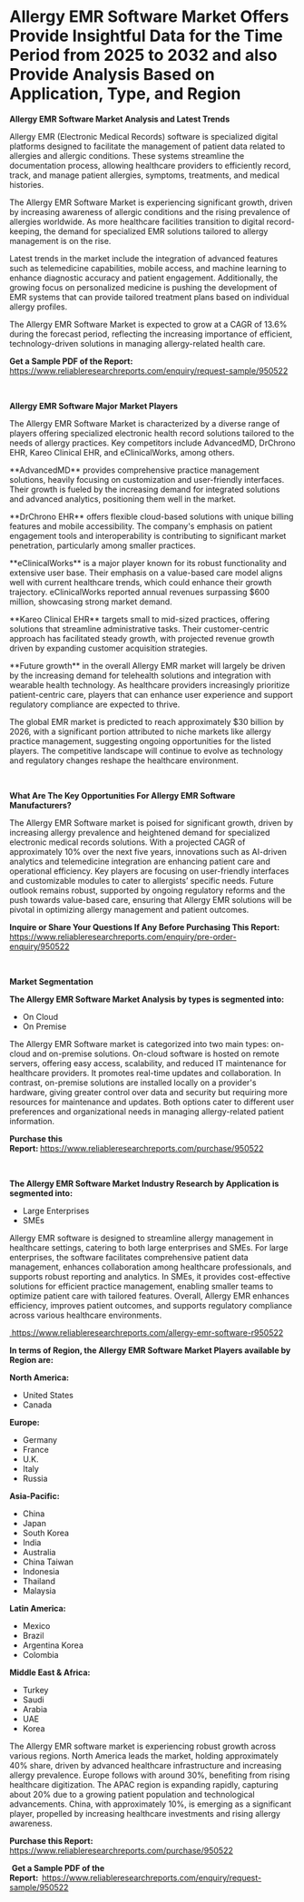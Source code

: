 <p><h1>Allergy EMR Software Market Offers Provide Insightful Data for the Time Period from 2025 to 2032 and also Provide Analysis Based on Application, Type, and Region</h1></p><p><strong>Allergy EMR Software Market Analysis and Latest Trends</strong></p>
<p><p>Allergy EMR (Electronic Medical Records) software is specialized digital platforms designed to facilitate the management of patient data related to allergies and allergic conditions. These systems streamline the documentation process, allowing healthcare providers to efficiently record, track, and manage patient allergies, symptoms, treatments, and medical histories. </p><p>The Allergy EMR Software Market is experiencing significant growth, driven by increasing awareness of allergic conditions and the rising prevalence of allergies worldwide. As more healthcare facilities transition to digital record-keeping, the demand for specialized EMR solutions tailored to allergy management is on the rise. </p><p>Latest trends in the market include the integration of advanced features such as telemedicine capabilities, mobile access, and machine learning to enhance diagnostic accuracy and patient engagement. Additionally, the growing focus on personalized medicine is pushing the development of EMR systems that can provide tailored treatment plans based on individual allergy profiles. </p><p>The Allergy EMR Software Market is expected to grow at a CAGR of 13.6% during the forecast period, reflecting the increasing importance of efficient, technology-driven solutions in managing allergy-related health care.</p></p>
<p><strong>Get a Sample PDF of the Report:&nbsp;</strong> <a href="https://www.reliableresearchreports.com/enquiry/request-sample/950522?utm_campaign=3068&utm_medium=2&utm_source=Github&utm_content=ia&utm_term=17042025&utm_id=allergy-emr-software">https://www.reliableresearchreports.com/enquiry/request-sample/950522</a></p>
<p>&nbsp;</p>
<p><strong>Allergy EMR Software Major Market Players</strong></p>
<p><p>The Allergy EMR Software Market is characterized by a diverse range of players offering specialized electronic health record solutions tailored to the needs of allergy practices. Key competitors include AdvancedMD, DrChrono EHR, Kareo Clinical EHR, and eClinicalWorks, among others.</p><p>**AdvancedMD** provides comprehensive practice management solutions, heavily focusing on customization and user-friendly interfaces. Their growth is fueled by the increasing demand for integrated solutions and advanced analytics, positioning them well in the market.</p><p>**DrChrono EHR** offers flexible cloud-based solutions with unique billing features and mobile accessibility. The company's emphasis on patient engagement tools and interoperability is contributing to significant market penetration, particularly among smaller practices.</p><p>**eClinicalWorks** is a major player known for its robust functionality and extensive user base. Their emphasis on a value-based care model aligns well with current healthcare trends, which could enhance their growth trajectory. eClinicalWorks reported annual revenues surpassing $600 million, showcasing strong market demand.</p><p>**Kareo Clinical EHR** targets small to mid-sized practices, offering solutions that streamline administrative tasks. Their customer-centric approach has facilitated steady growth, with projected revenue growth driven by expanding customer acquisition strategies.</p><p>**Future growth** in the overall Allergy EMR market will largely be driven by the increasing demand for telehealth solutions and integration with wearable health technology. As healthcare providers increasingly prioritize patient-centric care, players that can enhance user experience and support regulatory compliance are expected to thrive.</p><p>The global EMR market is predicted to reach approximately $30 billion by 2026, with a significant portion attributed to niche markets like allergy practice management, suggesting ongoing opportunities for the listed players. The competitive landscape will continue to evolve as technology and regulatory changes reshape the healthcare environment.</p></p>
<p>&nbsp;</p>
<p><strong>What Are The Key Opportunities For Allergy EMR Software Manufacturers?</strong></p>
<p><p>The Allergy EMR Software market is poised for significant growth, driven by increasing allergy prevalence and heightened demand for specialized electronic medical records solutions. With a projected CAGR of approximately 10% over the next five years, innovations such as AI-driven analytics and telemedicine integration are enhancing patient care and operational efficiency. Key players are focusing on user-friendly interfaces and customizable modules to cater to allergists’ specific needs. Future outlook remains robust, supported by ongoing regulatory reforms and the push towards value-based care, ensuring that Allergy EMR solutions will be pivotal in optimizing allergy management and patient outcomes.</p></p>
<p><strong>Inquire or Share Your Questions If Any Before Purchasing This Report:</strong> <a href="https://www.reliableresearchreports.com/enquiry/pre-order-enquiry/950522?utm_campaign=3068&utm_medium=2&utm_source=Github&utm_content=ia&utm_term=17042025&utm_id=allergy-emr-software">https://www.reliableresearchreports.com/enquiry/pre-order-enquiry/950522</a></p>
<p>&nbsp;</p>
<p><strong>Market Segmentation</strong></p>
<p><strong>The Allergy EMR Software Market Analysis by types is segmented into:</strong></p>
<p><ul><li>On Cloud</li><li>On Premise</li></ul></p>
<p><p>The Allergy EMR Software market is categorized into two main types: on-cloud and on-premise solutions. On-cloud software is hosted on remote servers, offering easy access, scalability, and reduced IT maintenance for healthcare providers. It promotes real-time updates and collaboration. In contrast, on-premise solutions are installed locally on a provider's hardware, giving greater control over data and security but requiring more resources for maintenance and updates. Both options cater to different user preferences and organizational needs in managing allergy-related patient information.</p></p>
<p><strong>Purchase this Report:&nbsp;</strong><a href="https://www.reliableresearchreports.com/purchase/950522?utm_campaign=3068&utm_medium=2&utm_source=Github&utm_content=ia&utm_term=17042025&utm_id=allergy-emr-software">https://www.reliableresearchreports.com/purchase/950522</a></p>
<p>&nbsp;</p>
<p><strong>The Allergy EMR Software Market Industry Research by Application is segmented into:</strong></p>
<p><ul><li>Large Enterprises</li><li>SMEs</li></ul></p>
<p><p>Allergy EMR software is designed to streamline allergy management in healthcare settings, catering to both large enterprises and SMEs. For large enterprises, the software facilitates comprehensive patient data management, enhances collaboration among healthcare professionals, and supports robust reporting and analytics. In SMEs, it provides cost-effective solutions for efficient practice management, enabling smaller teams to optimize patient care with tailored features. Overall, Allergy EMR enhances efficiency, improves patient outcomes, and supports regulatory compliance across various healthcare environments.</p></p>
<p><a href="https://www.reliableresearchreports.com/allergy-emr-software-r950522?utm_campaign=3068&utm_medium=2&utm_source=Github&utm_content=ia&utm_term=17042025&utm_id=allergy-emr-software">&nbsp;https://www.reliableresearchreports.com/allergy-emr-software-r950522</a></p>
<p><strong>In terms of Region, the Allergy EMR Software Market Players available by Region are:</strong></p>
<p>
    <p> <strong> North America: </strong>
        <ul>
            <li>United States</li>
            <li>Canada</li>
        </ul>
        </p> 
    <p> <strong> Europe: </strong>
        <ul>
            <li>Germany</li>
            <li>France</li>
            <li>U.K.</li>
            <li>Italy</li>
            <li>Russia</li>
        </ul>
        </p> 
    <p> <strong> Asia-Pacific: </strong>
        <ul>
            <li>China</li>
            <li>Japan</li>
            <li>South Korea</li>
            <li>India</li>
            <li>Australia</li>
            <li>China Taiwan</li>
            <li>Indonesia</li>
            <li>Thailand</li>
            <li>Malaysia</li>
        </ul>
        </p> 
    <p> <strong> Latin America: </strong>
        <ul>
            <li>Mexico</li>
            <li>Brazil</li>
            <li>Argentina Korea</li>
            <li>Colombia</li>
        </ul>
        </p> 
    <p> <strong> Middle East & Africa: </strong>
        <ul>
            <li>Turkey</li>
            <li>Saudi</li>
            <li>Arabia</li>
            <li>UAE</li>
            <li>Korea</li>
        </ul>
    </p>
    </p>
<p><p>The Allergy EMR software market is experiencing robust growth across various regions. North America leads the market, holding approximately 40% share, driven by advanced healthcare infrastructure and increasing allergy prevalence. Europe follows with around 30%, benefiting from rising healthcare digitization. The APAC region is expanding rapidly, capturing about 20% due to a growing patient population and technological advancements. China, with approximately 10%, is emerging as a significant player, propelled by increasing healthcare investments and rising allergy awareness.</p></p>
<p><strong>Purchase this Report: </strong><a href="https://www.reliableresearchreports.com/purchase/950522?utm_campaign=3068&utm_medium=2&utm_source=Github&utm_content=ia&utm_term=17042025&utm_id=allergy-emr-software">https://www.reliableresearchreports.com/purchase/950522</a></p>
<p>&nbsp;<strong>Get a Sample PDF of the Report:&nbsp;&nbsp;</strong><a href="https://www.reliableresearchreports.com/enquiry/request-sample/950522?utm_campaign=3068&utm_medium=2&utm_source=Github&utm_content=ia&utm_term=17042025&utm_id=allergy-emr-software">https://www.reliableresearchreports.com/enquiry/request-sample/950522</a></p>
<p><strong></strong></p>
<p><p></p><p></p><p></p></p>